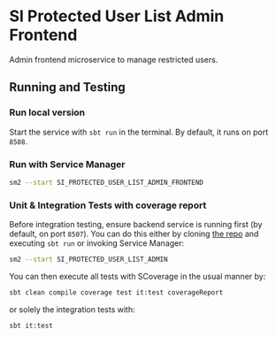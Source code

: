 # SI Protected User List Admin Frontend

Admin frontend microservice to manage restricted users.

## Running and Testing

### Run local version

Start the service with ```sbt run``` in the terminal. By default, it runs on port `8508`.

### Run with Service Manager

```bash
sm2 --start SI_PROTECTED_USER_LIST_ADMIN_FRONTEND
```

### Unit & Integration Tests with coverage report

Before integration testing, ensure backend service is running first (by default, on port `8507`). You can do this either
by cloning [the repo](http://github.com/hmrc/si-protected-user-list-admin) and executing `sbt run` or invoking Service
Manager:

```bash
sm2 --start SI_PROTECTED_USER_LIST_ADMIN
```

You can then execute all tests with SCoverage in the usual manner by:

```bash
sbt clean compile coverage test it:test coverageReport
```

or solely the integration tests with:

```bash
sbt it:test
```

